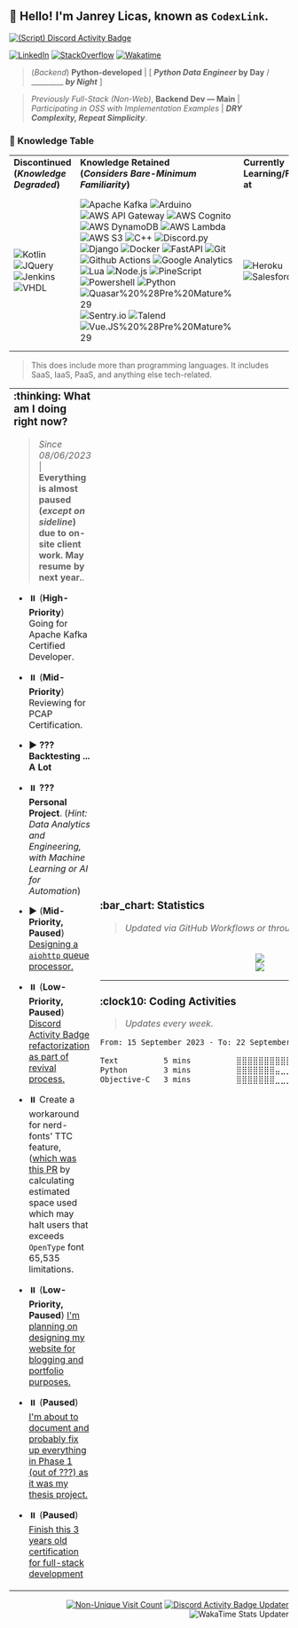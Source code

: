 ## 👋 Hello! I'm Janrey Licas, known as `CodexLink`.

[![(Script) Discord Activity Badge](https://badgen.net/badge/Currently%20Playing/BattleBit%20Remastered%2C%20SFW%20BattleBit%20Asia%20Ultra%2001%20Size%3A254%20%5BDistrict%5D%20%5B253/240%5D%2C%20?color=61d800&labelColor=df1473&icon=discord)](https://github.com/CodexLink/CodexLink)

[![LinkedIn](https://img.shields.io/badge/-My%20LinkedIn-00979D?style=flat&logo=linkedin)](https://linkedin.com/in/CodexLink)
[![StackOverflow](https://img.shields.io/badge/-StackOverflow-F58025?style=flat&logo=stackoverflow&logoColor=white)](https://stackoverflow.com/users/5353223/codexlink)
[![Wakatime](https://wakatime.com/badge/user/b3774db8-dd9f-4205-a646-ef6d27645187.svg)](https://wakatime.com/@b3774db8-dd9f-4205-a646-ef6d27645187)

> (_Backend_) **Python-developed** | [ **_Python Data Engineer_ by Day** / _________ **_by Night_** ]

> _Previously Full-Stack (Non-Web)_, **Backend Dev — Main** | _Participating in OSS with Implementation Examples_ | _**DRY Complexity, Repeat Simplicity**_.

### :scroll: Knowledge Table

<table align="center">
  <tr>
    <td>
      <b>Discontinued<br />(<i>Knowledge Degraded</i>)</b>
    </td>
    <td>
      <b>Knowledge Retained<br />(<i>Considers Bare-Minimum Familiarity</i>)</b>
    </td>
    <td>
      <b>Currently Learning/Focusing at</b>
    </td>
    <td>
      <b>Halted</b>
    </td>
  </tr>
  <tr>
    <td>
      <img alt="Kotlin" src="https://img.shields.io/badge/-Kotlin%20%28Pre%20Mature%29-7F52FF?style=flat&logo=kotlin&logoColor=white"/>
      <img alt="JQuery" src="https://img.shields.io/badge/-JQuery-0769AD?style=flat&logo=jquery&logoColor=white"/>
      <img alt="Jenkins" src="https://img.shields.io/badge/-Jenkins%20%28Pre%20Mature%29-D24939?style=flat&logo=jenkins&logoColor=white"/>
      <img alt="VHDL" src="https://img.shields.io/badge/-VHDL-46A2F1?style=flat&logoColor=white"/>
    </td>
    <td>
        <img alt="Apache Kafka" src="https://img.shields.io/badge/-Apache%20Kafka-231F20?style=flat&logo=apachekafka&logoColor=white"/>
        <img alt="Arduino" src="https://img.shields.io/badge/-Arduino-00979D?style=flat&logo=arduino&logoColor=white"/>
        <img alt="AWS API Gateway" src="https://img.shields.io/badge/-AWS%20API%20Gateway-FF4F8B?style=flat&logo=amazonapigateway&logoColor=white"/>
        <img alt="AWS Cognito" src="https://img.shields.io/badge/-AWS%20Cognito-FF4F8B?style=flat&logo=amazonaws&logoColor=white"/>
        <img alt="AWS DynamoDB" src="https://img.shields.io/badge/-AWS%20DynamoDB-4053D6?style=flat&logo=amazondynamodb&logoColor=white"/>
        <img alt="AWS Lambda" src="https://img.shields.io/badge/-AWS%20Lambda-FF9900?style=flat&logo=awslambda&logoColor=white"/>
        <img alt="AWS S3" src="https://img.shields.io/badge/-AWS%20S3-569A31?style=flat&logo=amazons3&logoColor=white"/>
        <img alt="C++" src="https://img.shields.io/badge/-C%2B%2B-00599C?style=flat-&logo=c%2B%2B&logoColor=white"/>
        <img alt="Discord.py" src="https://img.shields.io/badge/-Discord.py-7289DA?style=flat&logo=discord&logoColor=white"/>
        <img alt="Django" src="https://img.shields.io/badge/-Django-092E20?style=flat&logo=django&logoColor=white"/>
        <img alt="Docker" src="https://img.shields.io/badge/-Docker-46A2F1?style=flat&logo=docker&logoColor=white"/>
        <img alt="FastAPI" src="https://img.shields.io/badge/FastAPI-009688?logo=fastapi&logoColor=white&style=flat"/>
        <img alt="Git" src="https://img.shields.io/badge/-Git-F05032?style=flat&logo=git&logoColor=white"/>
        <img alt="Github Actions" src="https://img.shields.io/badge/-Github Actions-2088FF?style=flat&logo=git&logoColor=white"/>
        <img alt="Google Analytics" src="https://img.shields.io/badge/-Google Analytics-E37400?style=flat&logo=google-analytics&logoColor=white"/>
        <img alt="Lua" src="https://img.shields.io/badge/Lua-2C2D72?logo=lua&logoColor=white&style=flat"/>
        <img alt="Node.js" src="https://img.shields.io/badge/Node.js-339933?logo=node.js&logoColor=white&style=flat"/>
        <img alt="PineScript" src="https://img.shields.io/badge/TradingView-PineScript-69F0AE?&style=flat"/>
        <img alt="Powershell" src="https://img.shields.io/badge/Powershell-5391FE?logo=powershell&logoColor=white&style=flat"/>
        <img alt="Python" src="https://img.shields.io/badge/-Python-33776AB?style=flat&logo=python&logoColor=white"/>
        <img alt="Quasar%20%28Pre%20Mature%29" src="https://img.shields.io/badge/Quasar-1976E2?logo=quasar&logoColor=white&style=flat"/>
        <img alt="Sentry.io" src="https://img.shields.io/badge/-Sentry.io-362D59?style=flat&logo=sentry&logoColor=white"/>
        <img alt="Talend" src="https://img.shields.io/badge/-Talend-FF6D70?style=flat&logo=talend&logoColor=white"/>
        <img alt="Vue.JS%20%28Pre%20Mature%29" src="https://img.shields.io/badge/Vue.JS-4FC08D?logo=vue.js&logoColor=white&style=flat"/>
    </td>
    <td>
        <img alt="Heroku" src="https://img.shields.io/badge/Heroku-430098?style=flat&logo=heroku&logoColor=white"/>
        <img alt="Salesforce" src="https://img.shields.io/badge/Salesforce-00A1E0?style=flat&logo=salesforce&logoColor=white"/>
    </td>
    <td>
        <img alt="Apache Kafka" src="https://img.shields.io/badge/-Apache%20Kafka-231F20?style=flat&logo=apachekafka&logoColor=white"/>
        <img alt="AWS CloudFormation" src="https://img.shields.io/badge/-AWS%20CloudFormation-FF4F8B?style=flat&logo=amazonaws&logoColor=white"/>
        <img alt="C++ (Modern)" src="https://img.shields.io/badge/-Modern%20C%2B%2B-00599C?style=flat-&logo=c%2B%2B&logoColor=white"/>
        <img alt="Firebase" src="https://img.shields.io/badge/Firebase-FFCA28?logo=firebase&logoColor=black&style=flat"/>
        <img alt="Flutter" src="https://img.shields.io/badge/Flutter-02569B?logo=flutter&logoColor=white&style=flat"/>
        <img alt="GraphQL" src="https://img.shields.io/badge/-GraphQL-E10098?style=flat&logo=graphql&logoColor=white"/>
        <img alt="Kubernetes" src="https://img.shields.io/badge/-Kubernetes-32CCE5?style=flat&logo=kubernetes&logoColor=white"/>
        <img alt="MUI" src="https://img.shields.io/badge/MUI-007FFF?logo=mui&logoColor=white&style=flat"/>
        <img alt="React" src="https://img.shields.io/badge/React-45B8D8?logo=react&logoColor=white&style=flat"/>
        <img alt="Rust" src="https://img.shields.io/badge/-Rust-000000?style=flat&logo=rust&logoColor=white"/>
        <img alt="Starlette" src="https://img.shields.io/badge/-Starlette-FFEA00?style=flat&logoColor=white"/>
        <img alt="TypeScript" src="https://img.shields.io/badge/TypeScript-3178C6?logo=typescript&logoColor=white&style=flat"/>
    </td>
  </tr>
</table>

> This does include more than programming languages. It includes SaaS, IaaS, PaaS, and anything else tech-related.

<div>
<table>
  <tr>
    <td>  
    <h3 style="margin-top: 0 !important">:thinking: What am I doing right now?</h3>

> _Since 08/06/2023_ | **Everything is almost paused (_except on sideline_) due to on-site client work. May resume by next year.**.

* :pause_button: (**High-Priority**) Going for Apache Kafka Certified Developer.

* :pause_button: (**Mid-Priority**) Reviewing for PCAP Certification.

* :arrow_forward: **??? Backtesting ... A Lot**

* :pause_button: **??? Personal Project**. (_Hint: Data Analytics and Engineering, with Machine Learning or AI for Automation_)

* :arrow_forward: (**Mid-Priority, Paused**) [Designing a `aiohttp` queue processor.](https://github.com/CodexLink/aiohttp-queue-wrapper)

* :pause_button: (**Low-Priority, Paused**) [Discord Activity Badge refactorization as part of revival process.](https://github.com/CodexLink/discord-activity-badge)

* :pause_button: Create a workaround for nerd-fonts' TTC feature, ([which was this PR](https://github.com/ryanoasis/nerd-fonts/pull/783) by calculating estimated space used which may halt users that exceeds `OpenType` font 65,535 limitations.

* :pause_button: (**Low-Priority, Paused**) [I'm planning on designing my website for blogging and portfolio purposes.](https://github.com/CodexLink/codexlink.github.io)

* :pause_button: (**Paused**) [I'm about to document and probably fix up everything in Phase 1 (out of ???) as it was my thesis project.](https://github.com/CodexLink/folioblocks)

* :pause_button: (**Paused**) [Finish this 3 years old certification for full-stack development](https://github.com/CodexLink/VueJS_ECommerce)
    </td>
    <td>
      <h3>:bar_chart: Statistics</h3>
      <blockquote><i>Updated via GitHub Workflows or through HTTP Requests.</i></blockquote>
      <div align="center">
        <br />
        <img src="https://github-readme-stats.vercel.app/api/top-langs/?username=CodexLink"/>
        <br />
        <img src="https://github-readme-stats.vercel.app/api?username=CodexLink&show_icons=true&theme=synthwave&include_all_commits=true&count_private=true&line_height=20" />
      </div>
<hr />
<h3>:clock10: Coding Activities</h3>
<blockquote><i>Updates every week.</i></blockquote>
<!--START_SECTION:waka-->

```txt
From: 15 September 2023 - To: 22 September 2023

Text          5 mins          ⣿⣿⣿⣿⣿⣿⣿⣿⣿⣿⣶⣀⣀⣀⣀⣀⣀⣀⣀⣀⣀⣀⣀⣀⣀   42.43 %
Python        3 mins          ⣿⣿⣿⣿⣿⣿⣿⣤⣀⣀⣀⣀⣀⣀⣀⣀⣀⣀⣀⣀⣀⣀⣀⣀⣀   29.41 %
Objective-C   3 mins          ⣿⣿⣿⣿⣿⣿⣿⣀⣀⣀⣀⣀⣀⣀⣀⣀⣀⣀⣀⣀⣀⣀⣀⣀⣀   28.16 %
```

<!--END_SECTION:waka-->
  </td>
  </tr>
</table>
  
<div align="right">

[![Non-Unique Visit Count](https://komarev.com/ghpvc/?username=CodexLink&label=Visitor%20Profile%20Count&color=blueviolet)](https://github.com/antonkomarev/github-profile-views-counter)
[![Discord Activity Badge Updater](https://github.com/CodexLink/CodexLink/actions/workflows/DiscordBadge.yml/badge.svg?branch=latest)](https://github.com/CodexLink/CodexLink/actions/workflows/DiscordBadge.yml)
![WakaTime Stats Updater](https://github.com/CodexLink/CodexLink/workflows/WakaTime%20Stats%20Updater/badge.svg)

</div>
